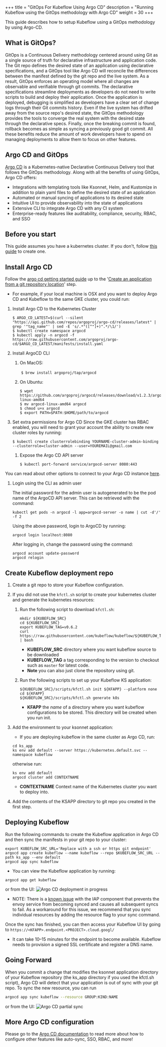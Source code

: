 +++
title = "GitOps For Kubeflow Using Argo CD"
description = "Running Kubeflow using the GitOps methodology with Argo CD"
weight = 30
+++

This guide describes how to setup Kubeflow using a GitOps methodology by
using Argo-CD.

## What is GitOps?

GitOps is a Continuous Delivery methodology centered around using Git as a single source of truth for declarative infrastructure and application code.  The Git repo defines the desired state of an application using declarative specifications, and a GitOps tool like Argo CD will reconcile the differences between the manifest defined by the git repo and the live system.  As a result, GitOps enforces an operating model where all changes are observable and verifiable through git commits.  The declarative specifications streamline deployments as developers do not need to write scripts to build and deploy their application.  Once the application is deployed, debugging is simplified as developers have a clear set of change logs through their Git commits history.  Even if the live system has drifted away from the source repo's desired state, the GitOps methodology provides the tools to converge the real system with the desired state through the declarative specs.  Finally, once the breaking commit is found, rollback becomes as simple as syncing a previously good git commit.  All these benefits reduce the amount of work developers have to spend on managing deployments to allow them to focus on other features.

## Argo CD and GitOps

[Argo CD](https://argoproj.github.io/argo-cd) is a Kubernetes-native Declarative Continuous Delivery tool that follows the GitOps methodology.  Along with all the benefits of using GitOps, Argo CD offers:

* Integrations with templating tools like Ksonnet, Helm, and Kustomize in addition to plain yaml files to define the desired state of an application
* Automated or manual syncing of applications to its desired state
* Intuitive UI to provide observability into the state of applications
* Extensive CLI to integrate Argo CD with any CI system
* Enterprise-ready features like auditability, compliance, security, RBAC, and SSO

## Before you start

This guide assumes you have a kubernetes cluster. If you don't, follow [this guide](/docs/started/getting-started/#set-up-kubernetes) to create one.

## Install Argo CD

Follow the [argo cd getting started guide](https://github.com/argoproj/argo-cd/blob/master/docs/getting_started.md) up to the '[Create an application from a git repository location](https://github.com/argoproj/argo-cd/blob/master/docs/getting_started.md#6-create-an-application-from-a-git-repository-location)' step.

* For example, if your local machine is OSX and you want to deploy Argo CD and Kubeflow to the same GKE cluster, you could run:

1. Install Argo CD to the Kubernetes Cluster

   ```
   $ ARGO_CD_LATEST=$(curl --silent "https://api.github.com/repos/argoproj/argo-cd/releases/latest" | grep '"tag_name"' | sed -E 's/.*"([^"]+)".*/\1/')
   $ kubectl create namespace argocd
   $ kubectl apply -n argocd -f https://raw.githubusercontent.com/argoproj/argo-cd/$ARGO_CD_LATEST/manifests/install.yaml
   ```

1. Install ArgoCD CLI

   1. On MacOS:

      ​   ```$ brew install argoproj/tap/argocd```
   1. On Ubuntu:

      ```
      $ wget https://github.com/argoproj/argocd/releases/download/v1.2.3/argocd-linux-amd64
      $ mv argocd-linux-amd64 argocd
      $ chmod u+x argocd
      $ export PATH=$PATH:$HOME/path/to/argocd
      ```

1. Set extra permissions for Argo CD
   Since the GKE cluster has RBAC enabled, you will need to grant your account the ability to create new cluster roles by running:

   ```
   $ kubectl create clusterrolebinding YOURNAME-cluster-admin-binding --clusterrole=cluster-admin --user=YOUREMAIL@gmail.com
   ```

   1. Expose the Argo CD API server

      ```
      $ kubectl port-forward service/argocd-server 8080:443
      ```

You can read about other options to connect to your Argo CD instance [here](https://github.com/argoproj/argo-cd/blob/master/docs/getting_started.md#3-access-the-argocd-api-server).

1. Login using the CLI as admin user

   The initial password for the admin user is autogenerated to be the pod name of the ArgoCD API server. This can be retrieved with the command:

   ```shell
   kubectl get pods -n argocd -l app=argocd-server -o name | cut -d'/' -f 2
   ```

   Using the above password, login to ArgoCD by running:

   ```shell
   argocd login localhost:8080
   ```

   After logging in, change the password using the command:

   ```shell
   argocd account update-password
   argocd relogin
   ```

## Create Kubeflow deployment repo

1. Create a git repo to store your Kubeflow configuration.

2. If you did not use the `kfctl.sh` script to create your kubernetes cluster and generate the kubernetes resources:

   1. Run the following script to download `kfctl.sh`:

      ```shell
      mkdir ${KUBEFLOW_SRC}
      cd ${KUBEFLOW_SRC}
      export KUBEFLOW_TAG=v0.6.2
      curl https://raw.githubusercontent.com/kubeflow/kubeflow/${KUBEFLOW_TAG}/scripts/download.sh | bash
      ```

      * **KUBEFLOW_SRC** directory where you want kubeflow source to be downloaded
      * **KUBEFLOW_TAG** a tag corresponding to the version to checkout such as `master` for latest code.
      * **Note** you can also just clone the repository using git.

   2. Run the following scripts to set up your Kubeflow KS application:

      ```
      ${KUBEFLOW_SRC}/scripts/kfctl.sh init ${KFAPP} --platform none
      cd ${KFAPP}
      ${KUBEFLOW_SRC}/scripts/kfctl.sh generate k8s
      ```

      * **KFAPP** the _name_ of a directory where you want kubeflow configurations to be stored. This directory will be created when you run init.

3. Add the environment to your ksonnet application:

   * If you are deploying kubeflow in the same cluster as Argo CD, run:

   ```shell
   cd ks_app
   ks env add default --server https://kubernetes.default.svc --namespace kubeflow
   ```

   otherwise run:

   ```shell
   ks env add default
   argocd cluster add CONTEXTNAME
   ```

   * **CONTEXTNAME** Context name of the Kubernetes cluster you want to deploy into.

4. Add the contents of the KSAPP directory to git repo you created in the first step.

## Deploying Kubeflow

Run the following commands to create the Kubeflow application in Argo CD and then sync the manifests in your git repo to your cluster:

```shell
export KUBEFLOW_SRC_URL='Replace with a ssh or https git endpoint'
argocd app create kubeflow --name kubeflow --repo $KUBEFLOW_SRC_URL --path ks_app --env default
argocd app sync kubeflow
```

* You can view the Kubeflow application by running:

```shell
argocd app get kubeflow
```

or from the UI:
<img src="/docs/images/argo-cd-deployment-in-progess.png"
  alt="Argo CD deployment in progress"
  class="mt-3 mb-3 border border-info rounded">

* NOTE: There is a [known issue](https://github.com/kubeflow/kubeflow/issues/1145) with the IAP component that prevents the envoy service from becoming synced and causes all subsequent syncs to fail.  As a workaround for this issue, we recommend that you sync individual resources by adding the resource flag to your sync command.

Once the sync has finished, you can then access your Kubeflow UI by going to `https://<KFAPP>.endpoint.<PROJECT>.cloud.googl/`

* It can take 10–15 minutes for the endpoint to become available. Kubeflow needs to provision a signed SSL certificate and register a DNS name.

## Going Forward

When you commit a change that modifies the ksonnet application directory of your Kubeflow repository (the ks_app directory if you used the kfctl.sh script), Argo CD will detect that your application is out of sync with your git repo.  To sync the new resource, you can run

```bash
argocd app sync kubeflow --resource GROUP:KIND:NAME
```

or from the UI:
<img src="/docs/images/argo-cd-partial-sync-ui.png"
  alt="Argo CD partial sync"
  class="mt-3 mb-3 border border-info rounded">


## More Argo CD configuration

Please go to the [Argo CD documentation](https://github.com/argoproj/argo-cd/tree/master/docs#argocd-documentation) to read more about how to configure other features like auto-sync, SSO, RBAC, and more!
